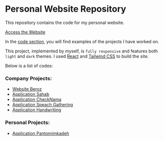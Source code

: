 # Personal Website Repository

This repository contains the code for my personal website.

[Access the Website](https://abolfazlbzgh.github.io/#/)

In the [code section](https://abolfazlbzgh.github.io/#/code), you will find examples of the projects I have worked on.

This project, implemented by myself, is `fully responsive` and features both `light` and `dark` themes. I used [React](https://react.dev/) and [Tailwind CSS](https://tailwindcss.com/) to build the site.

Below is a list of codes:

### Company Projects:

* [Website Beroz](https://abolfazlbzgh.github.io/#/codeDetail/6af4c314-145c-4908-926f-f5d7529b3644)
* [Application Sahab](https://abolfazlbzgh.github.io/#/codeDetail/74d9545f-47fe-404f-b1c3-4df0baf2f516)
* [Application CheckNama](https://abolfazlbzgh.github.io/#/codeDetail/2db7cace-2e05-43b0-8b45-3047aaed88a3)
* [Application Speach Gathering](https://abolfazlbzgh.github.io/#/codeDetail/0a0feabe-cc43-4a79-81df-88d9e876044a)
* [Application Handwriting](https://abolfazlbzgh.github.io/#/codeDetail/a869646c-6131-4ab2-b438-3d7182f9fe62)

### Personal Projects:
* [Application Pantomimkadeh](https://abolfazlbzgh.github.io/#/codeDetail/031fa187-82a5-4377-bd34-14176cc8d832)

